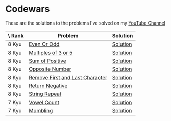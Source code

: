 # Codewars

These are the solutions to the problems I've solved on my [YouTube Channel](https://www.youtube.com/channel/UCswNz8o2CJLKAwgQ-BNg4iw)

\ Rank | Problem | Solution | 
|------|---------|----------|
| 8 Kyu | [Even Or Odd](./8-kyu/even-odd/index.md) | [Solution](./8-kyu/even-odd/inde.js) |
| 8 Kyu | [Multiples of 3 or 5](./8-kyu/multiple-3-or-5/index.md) | [Solution](./8-kyu/multiple-3-or-5/inde.js) |
| 8 Kyu | [Sum of Positive](./8-kyu/sum-positive/index.md) | [Solution](./8-kyu/sum-positive/index.js) |
| 8 Kyu | [Opposite Number](./8-kyu/opposite-number/index.md) | [Solution](./8-kyu/opposite-number/index.js) |
| 8 Kyu | [Remove First and Last Character](./8-kyu/remove-first-last/index.md) | [Solution](./8-kyu/remove-first-last/index.js) |
| 8 Kyu | [Return Negative](./8-kyu/return-negative/index.md) | [Solution](./8-kyu/return-negative/index.js) |
| 8 Kyu | [String Repeat](./8-kyu/string-repeat/index.md) | [Solution](./8-kyu/string-repeat/index.js) |
| 7 Kyu | [Vowel Count](./7-kyu/vowel-count/index.md) | [Solution](./7-kyu/../8-kyu/string-repeat/index.js) |
| 7 Kyu | [Mumbling](./7-kyu/mumbling/index.md) | [Solution](./7-kyu/mumbling/index.js) |